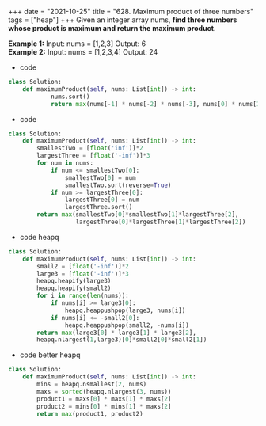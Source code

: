 +++
date = "2021-10-25"
title = "628. Maximum product of three numbers"
tags = ["heap"]
+++
Given an integer array nums, __find three numbers whose product is maximum and return the maximum product__.
 
**Example 1:**
Input: nums = [1,2,3] Output: 6  
**Example 2:**
Input: nums = [1,2,3,4] Output: 24

- code
```py
class Solution:
    def maximumProduct(self, nums: List[int]) -> int:
            nums.sort()
            return max(nums[-1] * nums[-2] * nums[-3], nums[0] * nums[1] * nums [-1])

```
- code
```py
class Solution:
    def maximumProduct(self, nums: List[int]) -> int:
        smallestTwo = [float('inf')]*2
        largestThree = [float('-inf')]*3
        for num in nums:
            if num <= smallestTwo[0]:
                smallestTwo[0] = num
                smallestTwo.sort(reverse=True)
            if num >= largestThree[0]:
                largestThree[0] = num
                largestThree.sort()
        return max(smallestTwo[0]*smallestTwo[1]*largestThree[2], 
                   largestThree[0]*largestThree[1]*largestThree[2])

```
- code heapq
```py
class Solution:
    def maximumProduct(self, nums: List[int]) -> int:
        small2 = [float('-inf')]*2
        large3 = [float('-inf')]*3
        heapq.heapify(large3)
        heapq.heapify(small2)
        for i in range(len(nums)):
            if nums[i] >= large3[0]:
                heapq.heappushpop(large3, nums[i])
            if nums[i] <= -small2[0]:
                heapq.heappushpop(small2, -nums[i])
        return max(large3[0] * large3[1] * large3[2], 
        heapq.nlargest(1,large3)[0]*small2[0]*small2[1])

```
- code better heapq
```py
class Solution:
    def maximumProduct(self, nums: List[int]) -> int:
        mins = heapq.nsmallest(2, nums)
        maxs = sorted(heapq.nlargest(3, nums))
        product1 = maxs[0] * maxs[1] * maxs[2]
        product2 = mins[0] * mins[1] * maxs[2]
        return max(product1, product2)

```
